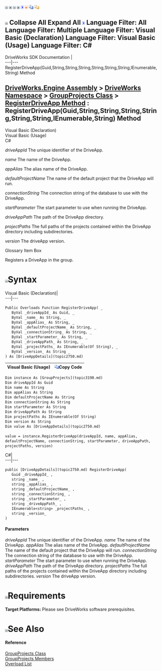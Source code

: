 ![](dotnetimages/collapse.gif) ![](dotnetimages/expand.gif) ![](dotnetimages/collapse.gif) ![](dotnetimages/expand.gif) ![](dotnetimages/drpdown.gif) ![](dotnetimages/drpdown_orange.gif) ![](dotnetimages/copycode.gif) ![](dotnetimages/copycodeHighlight.gif)

![](dotnetimages/collapse.gif) Collapse All Expand All ![](dotnetimages/drpdown.gif) Language Filter: All  Language Filter: Multiple  Language Filter: Visual Basic (Declaration) Language Filter: Visual Basic (Usage) Language Filter: C#  
---  
DriveWorks SDK Documentation  |   
---|---  
RegisterDriveApp(Guid,String,String,String,String,String,String,IEnumerable<String>,String) Method   
  
[DriveWorks.Engine Assembly](topic2156.md) > [DriveWorks Namespace](topic2159.md) > [GroupProjects Class](topic3190.md) > [RegisterDriveApp Method](topic3215.md) : RegisterDriveApp(Guid,String,String,String,String,String,String,IEnumerable<String>,String) Method  
---  
  
Visual Basic (Declaration)    
Visual Basic (Usage)    
C# 

_driveAppId_
    The unique identifier of the DriveApp.

_name_
    The name of the DriveApp.

_appAlias_
    The alias name of the DriveApp.

_defaultProjectName_
    The name of the default project that the DriveApp will run.

_connectionString_
    The connection string of the database to use with the DriveApp.

_startParameter_
    The start parameter to use when running the DriveApp.

_driveAppPath_
    The path of the DriveApp directory.

_projectPaths_
    The full paths of the projects contained within the DriveApp directory including subdirectories.

_version_
    The driveApp version.

Glossary Item Box

Registers a DriveApp in the group. 

# ![](dotnetimages/collapse.gif)Syntax

Visual Basic (Declaration)|   
---|---  
      
    
    Public Overloads Function RegisterDriveApp( _
       ByVal _driveAppId_ As Guid, _
       ByVal _name_ As String, _
       ByVal _appAlias_ As String, _
       ByVal _defaultProjectName_ As String, _
       ByVal _connectionString_ As String, _
       ByVal _startParameter_ As String, _
       ByVal _driveAppPath_ As String, _
       ByVal _projectPaths_ As IEnumerable(Of String), _
       ByVal _version_ As String _
    ) As [DriveAppDetails](topic2750.md)  
  
Visual Basic (Usage)| ![](dotnetimages/copycode.gif)Copy Code  
---|---  
      
    
    Dim instance As [GroupProjects](topic3190.md)
    Dim driveAppId As Guid
    Dim name As String
    Dim appAlias As String
    Dim defaultProjectName As String
    Dim connectionString As String
    Dim startParameter As String
    Dim driveAppPath As String
    Dim projectPaths As IEnumerable(Of String)
    Dim version As String
    Dim value As [DriveAppDetails](topic2750.md)
     
    value = instance.RegisterDriveApp(driveAppId, name, appAlias, defaultProjectName, connectionString, startParameter, driveAppPath, projectPaths, version)  
  
C#|   
---|---  
      
    
    public [DriveAppDetails](topic2750.md) RegisterDriveApp( 
       Guid _driveAppId_ ,
       string _name_ ,
       string _appAlias_ ,
       string _defaultProjectName_ ,
       string _connectionString_ ,
       string _startParameter_ ,
       string _driveAppPath_ ,
       IEnumerable<string> _projectPaths_ ,
       string _version_
    )  
  
#### Parameters

 _driveAppId_
    The unique identifier of the DriveApp.
_name_
    The name of the DriveApp.
_appAlias_
    The alias name of the DriveApp.
_defaultProjectName_
    The name of the default project that the DriveApp will run.
_connectionString_
    The connection string of the database to use with the DriveApp.
_startParameter_
    The start parameter to use when running the DriveApp.
_driveAppPath_
    The path of the DriveApp directory.
_projectPaths_
    The full paths of the projects contained within the DriveApp directory including subdirectories.
_version_
    The driveApp version.

# ![](dotnetimages/collapse.gif)Requirements

**Target Platforms:** Please see DriveWorks software prerequisites.

# ![](dotnetimages/collapse.gif)See Also

#### Reference

[GroupProjects Class](topic3190.md)   
[GroupProjects Members](topic3191.md)   
[Overload List](topic3215.md)


